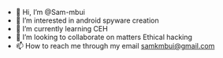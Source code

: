 - 👋 Hi, I’m @Sam-mbui
- 👀 I’m interested in android spyware creation
- 🌱 I’m currently learning CEH
- 💞️ I’m looking to collaborate on matters Ethical hacking
- 📫 How to reach me through my email samkmbui@gmail.com

<!---
Sam-mbui/Sam-mbui is a ✨ special ✨ repository because its `README.md` (this file) appears on your GitHub profile.
You can click the Preview link to take a look at your changes.
--->
